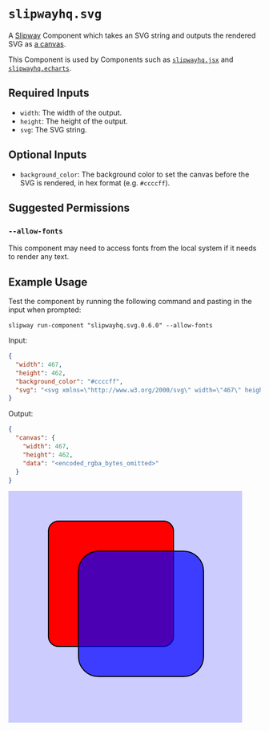 # `slipwayhq.svg`

A [Slipway](https://slipway.co/) Component which takes an SVG string and outputs the rendered SVG as
[a canvas](https://slipway.co/docs/guides/canvases).

This Component is used by Components such as [`slipwayhq.jsx`](https://github.com/slipwayhq/slipway_jsx)
and [`slipwayhq.echarts`](https://github.com/slipwayhq/slipway_echarts).

## Required Inputs

- `width`: The width of the output.
- `height`: The height of the output.
- `svg`: The SVG string.

## Optional Inputs

- `background_color`: The background color to set the canvas before the SVG is rendered, in hex format (e.g. `#ccccff`).

## Suggested Permissions

### `--allow-fonts`

This component may need to access fonts from the local system if it needs to render any text.

## Example Usage

Test the component by running the following command and pasting in the input when prompted:
```
slipway run-component "slipwayhq.svg.0.6.0" --allow-fonts
```

Input:
```json
{
  "width": 467,
  "height": 462,
  "background_color": "#ccccff",
  "svg": "<svg xmlns=\"http://www.w3.org/2000/svg\" width=\"467\" height=\"462\"><rect x=\"80\" y=\"60\" width=\"250\" height=\"250\" rx=\"20\" style=\"fill:#ff0000; stroke:#000000;stroke-width:2px;\" /><rect x=\"140\" y=\"120\" width=\"250\" height=\"250\" rx=\"40\" style=\"fill:#0000ff; stroke:#000000; stroke-width:2px; fill-opacity:0.7;\" /></svg>"
}
```

Output:
```json
{
  "canvas": {
    "width": 467,
    "height": 462,
    "data": "<encoded_rgba_bytes_omitted>"
  }
}
```

![Example Output](example-output.png)